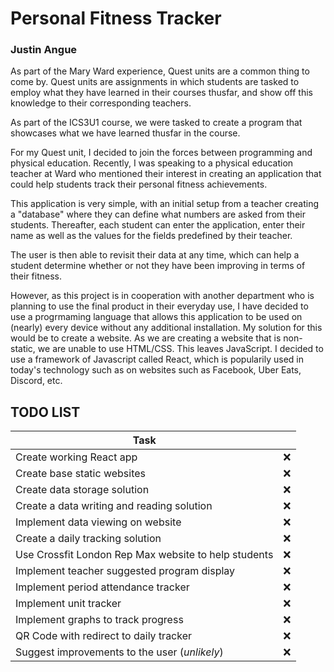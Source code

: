 # Personal Fitness Tracker
### Justin Angue

As part of the Mary Ward experience, Quest units are a common thing to come by. Quest units are assignments in which students are tasked to employ what they have learned in their courses thusfar, and show off this knowledge to their corresponding teachers.

As part of the ICS3U1 course, we were tasked to create a program that showcases what we have learned thusfar in the course.

For my Quest unit, I decided to join the forces between programming and physical education. Recently, I was speaking to a physical education teacher at Ward who mentioned their interest in creating an application that could help students track their personal fitness achievements.

This application is very simple, with an initial setup from a teacher creating a "database" where they can define what numbers are asked from their students. Thereafter, each student can enter the application, enter their name as well as the values for the fields predefined by their teacher.

The user is then able to revisit their data at any time, which can help a student determine whether or not they have been improving in terms of their fitness.

However, as this project is in cooperation with another department who is planning to use the final product in their everyday use, I have decided to use a progrmaming language that allows this application to be used on (nearly) every device without any additional installation. My solution for this would be to create a website. As we are creating a website that is non-static, we are unable to use HTML/CSS. This leaves JavaScript. I decided to use a framework of Javascript called React, which is popularily used in today's technology such as on websites such as Facebook, Uber Eats, Discord, etc.

## TODO LIST
| Task | |
| --- | --- |
| Create working React app | ❌ |
| Create base static websites | ❌ |
| Create data storage solution | ❌ |
| Create a data writing and reading solution | ❌ |
| Implement data viewing on website | ❌ |
| Create a daily tracking solution | ❌ |
| Use Crossfit London Rep Max website to help students | ❌ |
| Implement teacher suggested program display | ❌ |
| Implement period attendance tracker | ❌ |
| Implement unit tracker | ❌ |
| Implement graphs to track progress | ❌ |
| QR Code with redirect to daily tracker | ❌ |
| Suggest improvements to the user (*unlikely*) | ❌ |
